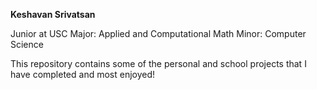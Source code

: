 **Keshavan Srivatsan**

Junior at USC
Major: Applied and Computational Math
Minor: Computer Science

This repository contains some of the personal and school projects that I have completed and most enjoyed!
